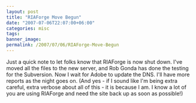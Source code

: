 ```yaml
---
layout: post
title: "RIAForge Move Begun"
date: "2007-07-06T22:07:00+06:00"
categories: misc 
tags: 
banner_image: 
permalink: /2007/07/06/RIAForge-Move-Begun
---
```


Just a quick note to let folks know that RIAForge is now shut down. I've moved all the files to the new server, and Rob Gonda has done the testing for the Subversion. Now I wait for Adobe to update the DNS. I'll have more reports as the night goes on. (And yes - if I sound like I'm being extra careful, extra verbose about all of this - it is because I am. I know a lot of you are using RIAForge and need the site back up as soon as possible!)